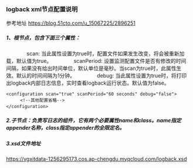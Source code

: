 ### logback xml节点配置说明
参考地址 https://blog.51cto.com/u_15067225/2896251

##### 1、根节点<configuration>，包含下面三个属性：
　　　　scan: 当此属性设置为true时，配置文件如果发生改变，将会被重新加载，默认值为true。
　　　　scanPeriod: 设置监测配置文件是否有修改的时间间隔，如果没有给出时间单位，默认单位是毫秒。当scan为true时，此属性生效。默认的时间间隔为1分钟。
　　　　debug: 当此属性设置为true时，将打印出logback内部日志信息，实时查看logback运行状态。默认值为false。
```
<configuration scan="true" scanPeriod="60 seconds" debug="false"> 
　　  <!--其他配置省略--> 
</configuration>　
```

##### 2.子节点<appender>：负责写日志的组件，它有两个必要属性name和class。name指定appender名称，class指定appender的全限定名。

##### 3.xsd文件地址
https://vgxitdata-1256295173.cos.ap-chengdu.myqcloud.com/logback.xsd



